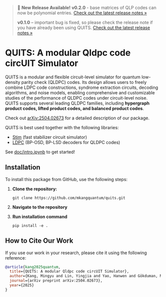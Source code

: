 > 🚀 **New Release Available!**
> **v0.2.0** - base matrices of QLP codes can now be polynomial entries. [Check out the latest release notes »](https://github.com/mkangquantum/quits/releases/tag/v0.2.0)
> 
> **v0.1.0** – important bug is fixed, so please check the release note if you have already been using QUITS.
> [Check out the latest release notes »](https://github.com/mkangquantum/quits/releases/tag/v0.1.0)


# QUITS: A modular Qldpc code circUIT Simulator

QUITS is a modular and flexible circuit-level simulator for quantum low-density parity check (QLDPC) codes. Its design allows users to freely combine LDPC code constructions, syndrome extraction circuits, decoding algorithms, and noise models, enabling comprehensive and customizable studies of the performance of QLDPC codes under circuit-level noise. QUITS supports several leading QLDPC families, including <b>hypergraph product codes, lifted product codes, and balanced product codes</b>. 

Check out [arXiv:2504.02673](https://arxiv.org/abs/2504.02673) for a detailed description of our package. 

QUITS is best used together with the following libraries:
- [Stim](https://github.com/quantumlib/Stim) (fast stabilizer circuit simulator) 
- [LDPC](https://github.com/quantumgizmos/ldpc) (BP-OSD, BP-LSD decoders for QLDPC codes)

See [doc/intro.ipynb](https://github.com/mkangquantum/quits/blob/main/doc/intro.ipynb) to get started!

## Installation

To install this package from GitHub, use the following steps:

1. **Clone the repository:**
   ```
   git clone https://github.com/mkangquantum/quits.git
   ```
   
2. **Navigate to the repository**

3. **Run installation command**
   ```
   pip install -e .
   ```

## How to Cite Our Work

If you use our work in your research, please cite it using the following reference:

```bibtex
@article{kang2025quantum,
  title={QUITS: A modular Qldpc code circUIT Simulator},
  author={Kang, Mingyu and Lin, Yingjia and Yao, Hanwen and Gökduman, Mert and Meinking, Arianna and Brown, Kenneth R},
  journal={arXiv preprint arXiv:2504.02673},
  year={2025}
}
